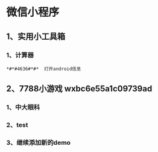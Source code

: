 # 微信小程序

## 1、实用小工具箱

### 1、计算器



	*#*#4636#*#*  打开android信息


## 2、7788小游戏  wxbc6e55a1c09739ad

### 1、中大眼科

### 2、test

### 3、继续添加新的demo

### 

##